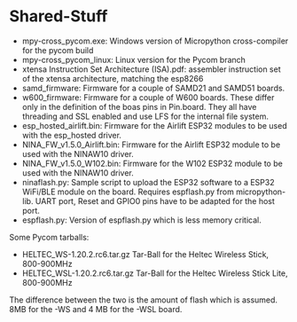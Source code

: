 # Shared-Stuff
- mpy-cross_pycom.exe: Windows version of Micropython cross-compiler for the pycom build
- mpy-cross_pycom_linux: Linux version for the Pycom branch
- xtensa Instruction Set Architecture (ISA).pdf: assembler instruction set of the xtensa architecture, matching the esp8266
- samd_firmware: Firmware for a couple of SAMD21 and SAMD51 boards.
- w600_firmware: Firmware for a couple of W600 boards. These differ only in the definition of the boas pins in Pin.board. They all have threading and SSL enabled and use LFS for the internal file system.
- esp_hosted_airlift.bin: Firmware for the Airlift ESP32 modules to be used with the esp_hosted driver.
- NINA_FW_v1.5.0_Airlift.bin: Firmware for the Airlift ESP32 module to be used with the NINAW10 driver.
- NINA_FW_v1.5.0_W102.bin: Firmware for the W102 ESP32 module to be used with the NINAW10 driver.
- ninaflash.py: Sample script to upload the ESP32 software to a ESP32 WiFi/BLE module on the board. Requires espflash.py from micropython-lib. UART port, Reset and GPIO0 pins have to be adapted for the host port.
- espflash.py: Version of espflash.py which is less memory critical.

Some Pycom tarballs:

- HELTEC_WS-1.20.2.rc6.tar.gz   Tar-Ball for the Heltec Wireless Stick, 800-900MHz
- HELTEC_WSL-1.20.2.rc6.tar.gz  Tar-Ball for the Heltec Wireless Stick Lite, 800-900MHz

The difference between the two is the amount of flash which is assumed. 
8MB for the -WS and 4 MB for the -WSL board. 
